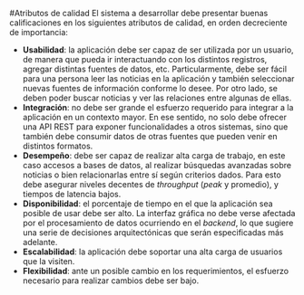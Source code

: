 #Atributos de calidad
El sistema a desarrollar debe presentar buenas calificaciones en los siguientes atributos de calidad, en orden decreciente de importancia:
* **Usabilidad**: la aplicación debe ser capaz de ser utilizada por un usuario, de manera que pueda ir interactuando con los distintos registros, agregar distintas fuentes de datos, etc. Particularmente, debe ser fácil para una persona leer las noticias en la aplicación y también seleccionar nuevas fuentes de información conforme lo desee. Por otro lado, se deben poder buscar noticias y ver las relaciones entre algunas de ellas.
* **Integración**: no debe ser grande el esfuerzo requerido para integrar a la aplicación en un contexto mayor. En ese sentido, no solo debe ofrecer una API REST para exponer funcionalidades a otros sistemas, sino que también debe consumir datos de otras fuentes que pueden venir en distintos formatos.
* **Desempeño**: debe ser capaz de realizar alta carga de trabajo, en este caso accesos a bases de datos, al realizar búsquedas avanzadas sobre noticias o bien relacionarlas entre sí según criterios dados. Para esto debe asegurar niveles decentes de _throughput_ (_peak_ y promedio), y tiempos de latencia bajos.
* **Disponibilidad**: el porcentaje de tiempo en el que la aplicación sea posible de usar debe ser alto. La interfaz gráfica no debe verse afectada por el procesamiento de datos ocurriendo en el _backend_, lo que sugiere una serie de decisiones arquitectónicas que serán especificadas más adelante.
* **Escalabilidad**: la aplicación debe soportar una alta carga de usuarios que la visiten.
* **Flexibilidad**: ante un posible cambio en los requerimientos, el esfuerzo necesario para realizar cambios debe ser bajo.
